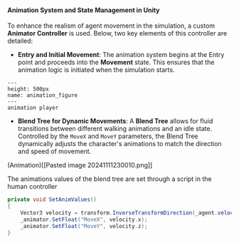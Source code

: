 #### Animation System and State Management in Unity

To enhance the realism of agent movement in the simulation, a custom **Animator Controller** is used. Below, two key elements of this controller are detailed:

- **Entry and Initial Movement**: The animation system begins at the Entry point and proceeds into the **Movement** state. This ensures that the animation logic is initiated when the simulation starts.

```{figure} AnimationPlayer.png
---
height: 500px
name: animation_figure
---
animation player
```

- **Blend Tree for Dynamic Movements**: A **Blend Tree** allows for fluid transitions between different walking animations and an idle state. Controlled by the `MoveX` and `MoveY` parameters, the Blend Tree dynamically adjusts the character's animations to match the direction and speed of movement.

(Animation)[[Pasted image 20241111230010.png]]

The animations values of the blend tree are set through a script in the human controller 

   ```csharp
   private void SetAnimValues()
   {
       Vector3 velocity = transform.InverseTransformDirection(_agent.velocity);
       _animator.SetFloat("MoveX", velocity.x);
       _animator.SetFloat("MoveY", velocity.z); 
   }
   ```